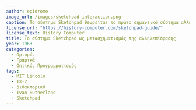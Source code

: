 ```yaml
---
author: epidrome
image_url: /images/sketchpad-interaction.png
caption: Το σύστημα Sketchpad θεωρείται το πρώτο σημαντικό σύστημα αλληλεπίδρασης ανθρώπου και υπολογιστή με χρήση γραφικών. Οι κεντρικοί υπολογιστές εκείνης της εποχής συνήθως βασίζονταν σε διάτρητες κάρτες ή σε τερματικά γραμμής. Με αυτόν τον τρόπο, το Sketchpad έδειξε ότι είναι εφικτό να έχουμε έναν υπολογιστή, ο οποίος να μην αλληλεπιδρά με τον χρήστη με τον τρόπο που που έχει προγραμμιστεί ο ίδιος ο υπολογιστής, αφού μέχρι τότε η διάδραση γινόταν ασύγχρονα με εργασίες δέσμης σε διάτρητες κάρτες.
license_url: "https://history-computer.com/sketchpad-guide/"
license_text: History Computer 
title: Το σύστημα Sketchpad ως μετασχηματισμός της αλληλεπίδρασης
year: 1963
categories:
  - Ορισμός
  - Γραφικά
  - Οπτικός Προγραμματισμός
tags:
  - MIT Lincoln
  - TX-2
  - Διδακτορικό
  - Ivan Sutherland
  - Sketchpad
---
```


